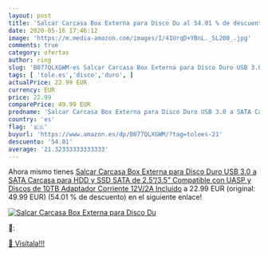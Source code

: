 ```yaml
---
layout: post
title: 'Salcar Carcasa Box Externa para Disco Du al 54.01 % de descuento'
date: 2020-05-16 17:46:12
image: 'https://m.media-amazon.com/images/I/41UrqD+YBnL._SL200_.jpg'
comments: true
category: ofertas
author: ring
slug: 'B077QLXGWM-es Salcar Carcasa Box Externa para Disco Duro USB 3.0 a SATA...'
tags: [ 'tole.es','disco','duro', ]
actualPrice: 22.99 EUR
currency: EUR
price: 22.99
comparePrice: 49.99 EUR
prodname: 'Salcar Carcasa Box Externa para Disco Duro USB 3.0 a SATA Carcasa para HDD y SSD SATA de 2.5”/3.5” Compatible con UASP y Discos de 10TB Adaptador Corriente 12V/2A Incluido'
country: 'es'
flag: '🇪🇸'
buyurl: 'https://www.amazon.es/dp/B077QLXGWM/?tag=tolees-21'
descuento: '54.01'
average: '21.32333333333333'
---
```


Ahora mismo tienes [Salcar Carcasa Box Externa para Disco Duro USB 3.0 a SATA Carcasa para HDD y SSD SATA de 2.5”/3.5” Compatible con UASP y Discos de 10TB Adaptador Corriente 12V/2A Incluido](https://www.amazon.es/dp/B077QLXGWM/?tag=tolees-21) a 22.99 EUR (original: 49.99 EUR) (54.01 %  de descuento) en el siguiente enlace!

[![Salcar Carcasa Box Externa para Disco Du](https://m.media-amazon.com/images/I/41UrqD+YBnL._SL200_.jpg)](https://www.amazon.es/dp/B077QLXGWM/?tag=tolees-21)

🔎:


[🛒 Visítala!!!](https://www.amazon.es/dp/B077QLXGWM/?tag=tolees-21)

